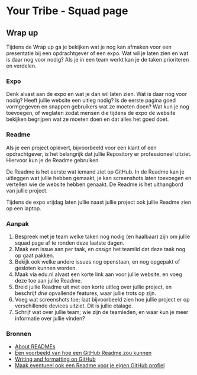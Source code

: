 # Your Tribe - Squad page

## Wrap up

Tijdens de Wrap up ga je bekijken wat je nog kan afmaken voor een presentatie bij een opdrachtgever of een expo.
Wat wil je laten zien en wat is daar nog voor nodig? 
Als je in een team werkt kan je de taken prioriteren en verdelen. 

### Expo

Denk alvast aan de expo en wat je dan wil laten zien. 
Wat is daar nog voor nodig? 
Heeft jullie website een uitleg nodig? Is de eerste pagina goed vormgegeven en snappen gebruikers wat ze moeten doen? 
Wat kun je nog toevoegen, of weglaten zodat mensen die tijdens de expo de website bekijken begrijpen wat ze moeten doen en dat alles het goed doet.

### Readme

Als je een project oplevert, bijvoorbeeld voor een klant of een opdrachtgever, is het belangrijk dat jullie Repository er professioneel uitziet. 
Hiervoor kun je de Readme gebruiken. 

De Readme is het eerste wat iemand ziet op GitHub. 
In de Readme kan je uitleggen wat jullie hebben gemaakt, je kan screenshots laten toevoegen en vertellen wie de website hebben genaakt. De Readme is het uithangbord van jullie project.

Tijdens de expo vrijdag laten jullie naast jullie project ook jullie Readme zien op een laptop.

### Aanpak

1. Bespreek met je team welke taken nog nodig (en haalbaar) zijn om jullie squad page af te ronden deze laatste dagen.
2. Maak een issue aan per taak, en _assign_ het teamlid dat deze taak nog op gaat pakken.
3. Bekijk ook welke andere issues nog openstaan, en nog opgepakt of gesloten kunnen worden.
4. Maak via edu.nl alvast een korte link aan voor jullie website, en voeg deze toe aan jullie Readme.
5. Breid jullie Readme uit met een korte uitleg over jullie project, en beschrijf _drie_ opvallende features, waar jullie trots op zijn.
6. Voeg wat screenshots toe; laat bijvoorbeeld zien hoe jullie project er op verschillende devices uitziet. Dit is jullie etalage.
7. Schrijf wat over jullie team; wie zijn de teamleden, en waar kun je meer informatie over jullie vinden?

### Bronnen

- [About READMEs](https://docs.github.com/en/repositories/managing-your-repositorys-settings-and-features/customizing-your-repository/about-readmes)
- [Een voorbeeld van hoe een GitHub Readme zou kunnen](https://github.com/KoopReynders/the-client-case#readme)
- [Writing and formatting on GitHub](https://docs.github.com/en/get-started/writing-on-github/getting-started-with-writing-and-formatting-on-github)
- [Maak eventueel ook een Readme voor je eigen GitHub profiel](https://docs.github.com/en/account-and-profile/setting-up-and-managing-your-github-profile/customizing-your-profile/managing-your-profile-readme)

